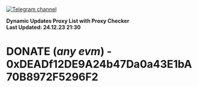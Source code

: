 [![Telegram channel](https://img.shields.io/endpoint?url=https://runkit.io/damiankrawczyk/telegram-badge/branches/master?url=https://t.me/n4z4v0d)](https://t.me/n4z4v0d) 

**Dynamic Updates Proxy List with Proxy Checker**  
**Last Updated: 24.12.23 21:30**

# DONATE (_any evm_) - 0xDEADf12DE9A24b47Da0a43E1bA70B8972F5296F2
